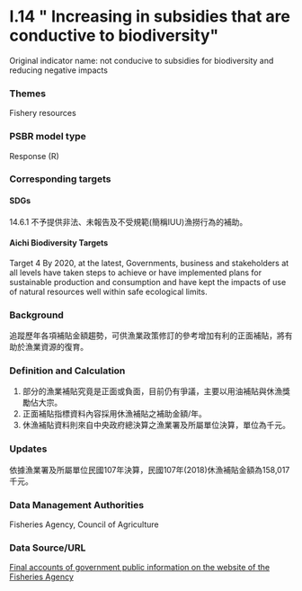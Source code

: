 # I.14 " Increasing in subsidies that are conductive to biodiversity"
Original indicator name: not conducive to subsidies for biodiversity and reducing negative impacts

### Themes
Fishery resources
### PSBR model type
Response (R)
### Corresponding targets
#### SDGs
14.6.1 不予提供非法、未報告及不受規範(簡稱IUU)漁撈行為的補助。
#### Aichi Biodiversity Targets
Target 4 By 2020, at the latest, Governments, business and stakeholders at all levels have taken steps to achieve or have implemented plans for sustainable production and consumption and have kept the impacts of use of natural resources well within safe ecological limits.
### Background
追蹤歷年各項補貼金額趨勢，可供漁業政策修訂的參考增加有利的正面補貼，將有助於漁業資源的復育。
### Definition and Calculation
1. 部分的漁業補貼究竟是正面或負面，目前仍有爭議，主要以用油補貼與休漁獎勵佔大宗。
2. 正面補貼指標資料內容採用休漁補貼之補助金額/年。
3. 休漁補貼資料則來自中央政府總決算之漁業署及所屬單位決算，單位為千元。
### Updates
依據漁業署及所屬單位民國107年決算，民國107年(2018)休漁補貼金額為158,017千元。
### Data Management Authorities
Fisheries Agency, Council of Agriculture
### Data Source/URL
[Final accounts of government public information on the website of the Fisheries Agency](https://www.fa.gov.tw/cht/GovAccount/index.aspx)